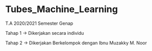 # Tubes_Machine_Learning

T.A 2020/2021 Semester Genap



Tahap 1 -> Dikerjakan secara individu

Tahap 2 -> Dikerjakan Berkelompok dengan Ibnu Muzakky M. Noor
